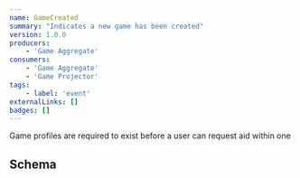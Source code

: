 ```yaml
---
name: GameCreated
summary: "Indicates a new game has been created"
version: 1.0.0
producers:
    - 'Game Aggregate'
consumers:
    - 'Game Aggregate'
    - 'Game Projector'
tags:
    - label: 'event'
externalLinks: []
badges: []
---
```

Game profiles are required to exist before a user can request aid within one

<Mermaid />

## Schema
<SchemaViewer />